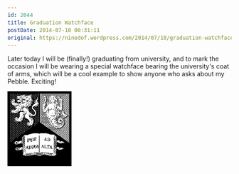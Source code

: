 ```yaml
---
id: 2044
title: Graduation Watchface
postDate: 2014-07-10 00:31:11
original: https://ninedof.wordpress.com/2014/07/10/graduation-watchface/
---
```


Later today I will be (finally!) graduating from university, and to mark the occasion I will be wearing a special watchface bearing the university's coat of arms, which will be a cool example to show anyone who asks about my Pebble. Exciting!


![](/assets/media/2014/07/wpid-wp-1404952202778.png)
